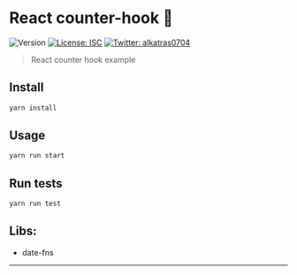 # React counter-hook  👋
![Version](https://img.shields.io/badge/version-1.0.0-blue.svg?cacheSeconds=2592000)
[![License: ISC](https://img.shields.io/badge/License-ISC-yellow.svg)](#)
[![Twitter: alkatras0704](https://img.shields.io/twitter/follow/alkatras0704.svg?style=social)](https://twitter.com/alkatras0704)

> React counter hook example

## Install

```sh
yarn install
```

## Usage

```sh
yarn run start
```

## Run tests

```sh
yarn run test
```

## Libs:
<ul><li>date-fns</li></ul>


***
